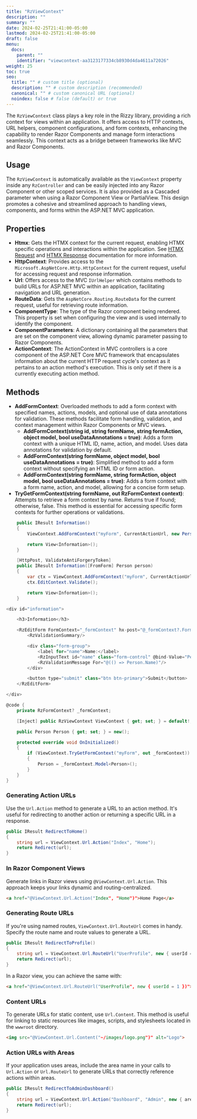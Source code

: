 ```yaml
---
title: "RzViewContext"
description: ""
summary: ""
date: 2024-02-25T21:41:00-05:00
lastmod: 2024-02-25T21:41:00-05:00
draft: false
menu:
  docs:
    parent: ""
    identifier: "viewcontext-aa3123177334cb8930d4da4611a72026"
weight: 25
toc: true
seo:
  title: "" # custom title (optional)
  description: "" # custom description (recommended)
  canonical: "" # custom canonical URL (optional)
  noindex: false # false (default) or true
---
```


The `RzViewContext` class plays a key role in the Rizzy library, providing a rich context for views within an application. It offers access to HTTP contexts, URL helpers, component configurations, and form contexts, enhancing the capability to render Razor Components and manage form interactions seamlessly. This context acts as a bridge between frameworks like MVC and Razor Components.

## Usage

The `RzViewContext` is automatically available as the `ViewContext` property inside any `RzController` and can be easily injected into any Razor Component or other scoped services. It is also provided as a Cascaded parameter when using a Razor Component View or PartialView. This design promotes a cohesive and streamlined approach to handling views, components, and forms within the ASP.NET MVC application.

## Properties

- **Htmx**: Gets the HTMX context for the current request, enabling HTMX specific operations and interactions within the application. See [HTMX Request](/docs/htmx/request/) and [HTMX Response](/docs/htmx/response/) documentation for more information.
- **HttpContext**: Provides access to the `Microsoft.AspNetCore.Http.HttpContext` for the current request, useful for accessing request and response information.
- **Url**: Offers access to the MVC `IUrlHelper` which contains methods to build URLs for ASP.NET MVC within an application, facilitating navigation and URL generation.
- **RouteData**: Gets the `AspNetCore.Routing.RouteData` for the current request, useful for retrieving route information.
- **ComponentType**: The type of the Razor component being rendered. This property is set when configuring the view and is used internally to identify the component.
- **ComponentParameters**: A dictionary containing all the parameters that are set on the component view, allowing dynamic parameter passing to Razor Components.
- **ActionContext**: The ActionContext in MVC controllers is a core component of the ASP.NET Core MVC framework that encapsulates information about the current HTTP request cycle's context as it pertains to an action method's execution. This is only set if there is a currently executing action method.

## Methods

- **AddFormContext**: Overloaded methods to add a form context with specified names, actions, models, and optional use of data annotations for validation. These methods facilitate form handling, validation, and context management within Razor Components or MVC views.
    - **AddFormContext(string id, string formName, string formAction, object model, bool useDataAnnotations = true)**: Adds a form context with a unique HTML ID, name, action, and model. Uses data annotations for validation by default.
    - **AddFormContext(string formName, object model, bool useDataAnnotations = true)**: Simplified method to add a form context without specifying an HTML ID or form action.
    - **AddFormContext(string formName, string formAction, object model, bool useDataAnnotations = true)**: Adds a form context with a form name, action, and model, allowing for a concise form setup.
- **TryGetFormContext(string formName, out RzFormContext context)**: Attempts to retrieve a form context by name. Returns true if found; otherwise, false. This method is essential for accessing specific form contexts for further operations or validations.

```csharp {title="HomeController.cs"}
    public IResult Information()
    {
        ViewContext.AddFormContext("myForm", CurrentActionUrl, new Person());

        return View<Information>();
    }

    [HttpPost, ValidateAntiForgeryToken]
    public IResult Information([FromForm] Person person)
    {
        var ctx = ViewContext.AddFormContext("myForm", CurrentActionUrl, person);
        ctx.EditContext.Validate();

        return View<Information>();
    }
```

```csharp {title="Information.razor"}
<div id="information">

	<h3>Information</h3>

	<RzEditForm FormContext="_formContext" hx-post="@_formContext?.FormUrl" hx-target="#information">
		<RzValidationSummary/>

		<div class="form-group">
			<label for="name">Name:</label>
			<RzInputText id="name" class="form-control" @bind-Value="Person.Name"/>
			<RzValidationMessage For="@(() => Person.Name)"/>
		</div>

		<button type="submit" class="btn btn-primary">Submit</button>
	</RzEditForm>

</div>

@code {
    private RzFormContext? _formContext;

    [Inject] public RzViewContext ViewContext { get; set; } = default!;

    public Person Person { get; set; } = new();

    protected override void OnInitialized()
    {
        if (ViewContext.TryGetFormContext("myForm", out _formContext))
        {
            Person = _formContext.Model<Person>();
        }
    }
}
```

### Generating Action URLs

Use the `Url.Action` method to generate a URL to an action method. It's useful for redirecting to another action or returning a specific URL in a response.

```csharp
public IResult RedirectToHome()
{
    string url = ViewContext.Url.Action("Index", "Home");
    return Redirect(url);
}
```

### In Razor Component Views

Generate links in Razor views using `@ViewContext.Url.Action`. This approach keeps your links dynamic and routing-centralized.

```html
<a href="@ViewContext.Url.Action("Index", "Home")">Home Page</a>
```

### Generating Route URLs

If you're using named routes, `ViewContext.Url.RouteUrl` comes in handy. Specify the route name and route values to generate a URL.

```csharp
public IResult RedirectToProfile()
{
    string url = ViewContext.Url.RouteUrl("UserProfile", new { userId = 1 });
    return Redirect(url);
}
```

In a Razor view, you can achieve the same with:

```html
<a href="@ViewContext.Url.RouteUrl("UserProfile", new { userId = 1 })">User Profile</a>
```

### Content URLs

To generate URLs for static content, use `Url.Content`. This method is useful for linking to static resources like images, scripts, and stylesheets located in the `wwwroot` directory.

```html
<img src="@ViewContext.Url.Content("~/images/logo.png")" alt="Logo">
```

### Action URLs with Areas

If your application uses areas, include the area name in your calls to `Url.Action` or `Url.RouteUrl` to generate URLs that correctly reference actions within areas.

```csharp
public IResult RedirectToAdminDashboard()
{
    string url = ViewContext.Url.Action("Dashboard", "Admin", new { area = "Admin" });
    return Redirect(url);
}
```
